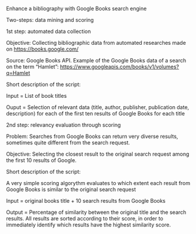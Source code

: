 Enhance a bibliography with Google Books search engine

Two-steps: data mining and scoring

1st step: automated data collection
	
Objective: Collecting bibliographic data from automated researches made on https://books.google.com/

Source: Google Books API. Example of the Google Books data of a search on the term “Hamlet”: https://www.googleapis.com/books/v1/volumes?q=Hamlet

Short description of the script:

Input = List of book titles

Ouput = Selection of relevant data (title, author, publisher, publication date, description) for each of the first ten results of Google Books for each title


2nd step: relevancy evaluation through scoring

Problem: Searches from Google Books can return very diverse results, sometimes quite different from the search request.

Objective: Selecting the closest result to the original search request among the first 10 results of Google.

Short description of the script:

A very simple scoring algorythm evaluates to which extent each result from Google Books is similar to the original search request

Input = original books title + 10 search results from Google Books

Output = Percentage of similarity between the original title and the search results. All results are sorted according to their score, in order to immediately identify which results have the highest similarity score.
